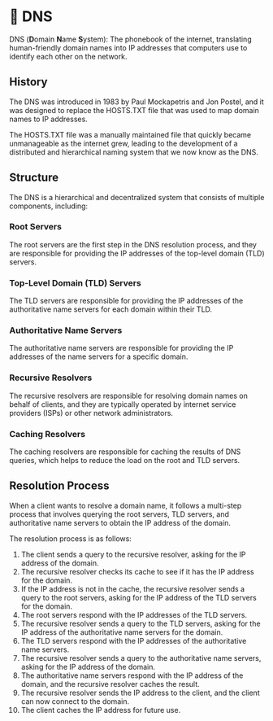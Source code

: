 # 📶 DNS

DNS (**D**omain **N**ame **S**ystem): The phonebook of the internet, translating human-friendly domain names into IP addresses that computers use to identify each other on the network.

## History

The DNS was introduced in 1983 by Paul Mockapetris and Jon Postel, and it was designed to replace the HOSTS.TXT file that was used to map domain names to IP addresses.

The HOSTS.TXT file was a manually maintained file that quickly became unmanageable as the internet grew, leading to the development of a distributed and hierarchical naming system that we now know as the DNS.

## Structure

The DNS is a hierarchical and decentralized system that consists of multiple components, including:

### Root Servers

The root servers are the first step in the DNS resolution process, and they are responsible for providing the IP addresses of the top-level domain (TLD) servers.

### Top-Level Domain (TLD) Servers

The TLD servers are responsible for providing the IP addresses of the authoritative name servers for each domain within their TLD.

### Authoritative Name Servers

The authoritative name servers are responsible for providing the IP addresses of the name servers for a specific domain.

### Recursive Resolvers

The recursive resolvers are responsible for resolving domain names on behalf of clients, and they are typically operated by internet service providers (ISPs) or other network administrators.

### Caching Resolvers

The caching resolvers are responsible for caching the results of DNS queries, which helps to reduce the load on the root and TLD servers.

## Resolution Process

When a client wants to resolve a domain name, it follows a multi-step process that involves querying the root servers, TLD servers, and authoritative name servers to obtain the IP address of the domain.

The resolution process is as follows:

1. The client sends a query to the recursive resolver, asking for the IP address of the domain.
2. The recursive resolver checks its cache to see if it has the IP address for the domain.
3. If the IP address is not in the cache, the recursive resolver sends a query to the root servers, asking for the IP address of the TLD servers for the domain.
4. The root servers respond with the IP addresses of the TLD servers.
5. The recursive resolver sends a query to the TLD servers, asking for the IP address of the authoritative name servers for the domain.
6. The TLD servers respond with the IP addresses of the authoritative name servers.
7. The recursive resolver sends a query to the authoritative name servers, asking for the IP address of the domain.
8. The authoritative name servers respond with the IP address of the domain, and the recursive resolver caches the result.
9. The recursive resolver sends the IP address to the client, and the client can now connect to the domain.
10. The client caches the IP address for future use.
